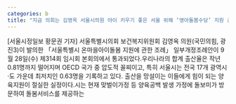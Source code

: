 ```yaml
---
categories: b
title: "지금 의회는 김영옥 서울시의원 아이 키우기 좋은 서울 위해 ‘영아돌봄수당’ 지원 근거 마련"
---
```

[서울시정일보 황문권 기자] 서울특별시의회 보건복지위원회 김영옥 의원(국민의힘, 광진3)이 발의한 「서울특별시 온마을아이돌봄 지원에 관한 조례」 일부개정조례안이 9월 28일(수) 제314회 임시회 본회의에서 통과되었다.우리나라의 합계 출산율은 작년 0.81명까지 떨어지며 OECD 국가 중 압도적 꼴찌이고, 특히 서울시는 전국 17개 광역시·도 가운데 최저치인 0.63명을 기록하고 있다. 출산을 망설이는 이들에게 힘이 되는 양육지원이 절실한 실정이다.시는 현재 맞벌이가정 등 양육공백 발생 가정에 돌보미가 방문하여 돌봄서비스를 제공하는